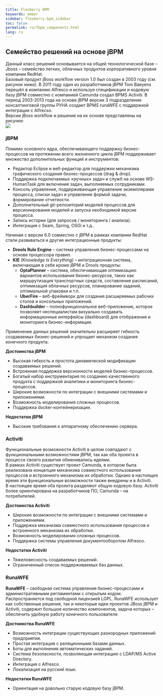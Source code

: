 ```yaml
---
title: Flexberry BPM
keywords: ember
sidebar: flexberry-bpm_sidebar
toc: false
permalink: ru/fbpm_components.html
lang: ru
---
```


## Семейство решений на основе jBPM  

Данный класс решений основывается на общей технологической базе – Jboss – семейство легких, облачных продуктов корпоративного уровня компании RedHat.  
Базовый продукт jBoss workflow version 1.0 был создан в 2003 году *(см. рисунок ниже)*. В 2011 году один из разработчиков jBPM Tom Baeyens перешёл в компанию Alfresco и используя спецификации и кодовую базу jBPM совместно с компанией Camunda создал BPMS Activiti.
В период 2003-2013 года на основе jBPM версии 3 подразделение консалтинговой группы РУНА создает BPMS runaWFE с поддержкой интеграции с Alfrecso.  
Версии jBoss workflow и решения на их основе представлены на рисунке:  
![](/images/pages/products/flexberry-bpm/family-bpms-products.png)

### jBPM  
Помимо основного ядра, обеспечивающего поддержку бизнес-процессов на протяжении всего жизненного цикла jBPM поддерживает множество дополнительных функций и инструментов:  
* Редактор Eclipse и веб-редактор для поддержки механизма графического создания бизнес-процессов (drag & drop).
* Поддержка подключаемых «ручных» задач и служб на основе WS-HumanTask для включения задач, выполняемых сотрудниками.
* Консоль управления, поддерживающая управление экземплярами процесса, списки задач и управление формой задачи, формирование отчетности.
* Дополнительный git-репозиторий моделей процессов для версионирования моделей и запуска необходимой версии процесса.
* Запись истории (для запросов / мониторинга / анализа).
* Интеграция с Seam, Spring, OSGi и т.д..  

Начиная с версии 6.0 совместно с jBPM в рамках компании RedHat стали развиваться и другие интеграционные продукты:  
* **Drools Rule Engine** – система управления бизнес-процессами на основе процессора правил.
* **KIE** *(Knowledge Is Everything)* – интеграционная система, включающая в себя кроме jBPM и Drools продукты:
  * **OptaPlanner** – система, обеспечивающая оптимизацию вариантов использования бизнес-ресурсов, таких как маршрутизация транспортных средств, составление расписаний, оптимизация облачных ресурсов, планирование заданий, оптимальной упаковки и т.п.
  * **UberFire** – веб-фреймворк для создания расширяемых рабочих столов и консольных приложений.
  * **Dashbuilder** – полнофункциональное веб-приложение, которое позволяет неспециалистам визуально создавать информационные интерфейсы (dashboard) для отображения и мониторинга бизнес-информации.  

Применение данных решений значительно расширяет гибкость создаваемых бизнес-решений и упрощает механизм создания конечного продукта.  

**Достоинства jBPM**  
* Высокая гибкость и простота динамической модификации создаваемых решений.
* Встроенная поддержка версионности моделей бизнес-процессов.
* Богатый набор инструментария по созданию качественного продукта с поддержкой аналитики и мониторинга бизнес-процессов.
* Широкие возможности по интеграции с внешними системами и приложениями. 
* Возможность моделирования сложных процессов.
* Поддержка docker-контейнеризации.  

**Недостатки jBPM**
* Высокие требования к аппаратному обеспечению сервера.  

### Activiti  
Функциональные возможности Activiti в целом совпадают с функциональными возможностями jBPM, так как оба проекта в процессе своего развития обменивались идеями.  
В рамках Activiti существует проект Camunda, в котором была реализована концепция механизма совместного использования процессов и встроенного механизма их обработки. Однако в настоящее время эти функциональные возможности также внедрены и в Activiti.  
В настоящее время оба проекта разделяют общую кодовую базу. Activiti более ориентирована на разработчиков ПО, Camunda – на потребителей.  

**Достоинства Activiti**
* Широкие возможности по интеграции с внешними системами и приложениями.
* Поддержка механизма совместного использования процессов и встроенного механизма их обработки.
* Возможность моделирования сложных процессов.
* Поддержка системы управления документооборотом Alfresco.  

**Недостатки Activiti**  
* Тяжеловесность создаваемых решений.
* Ограниченный список поддерживаемых баз данных.  

### RunaWFE
**RunaWFE** – свободная система управления бизнес-процессами и административными регламентами с открытым кодом. Распространяется под свободной лицензией LGPL. RunaWFE использует как собственные решения, так и некоторые идеи проектов JBoss jBPM и Activiti, содержит большое количество компонентов, задача которых – обеспечить удобную работу конечного пользователя.  

**Достоинства RunaWFE**  
* Возможность интеграции существующих разнородных приложений предприятия.
* Простая интеграция с реляционными базами данных.
* Боты для выполнения автоматических заданий.
* Система безопасности, позволяющая интеграцию с LDAP/MS Active Directory.
* Интеграция с Alfresco.
* Локализация на русский язык.  

**Недостатки RunaWFE**
* Ориентация на довольно старую кодовую базу jBPM.  

